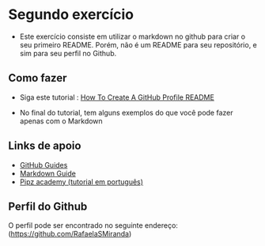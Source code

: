 # Segundo exercício

- Este exercício consiste em utilizar o markdown no github para criar o seu primeiro README. Porém, não é um README para seu repositório, e sim para seu perfil no Github. 

## Como fazer

- Siga este tutorial : [How To Create A GitHub Profile README](https://www.aboutmonica.com/blog/how-to-create-a-github-profile-readme)

- No final do tutorial, tem alguns exemplos do que você pode fazer apenas com o Markdown

## Links de apoio

- [GitHub Guides](https://guides.github.com/features/mastering-markdown/)
- [Markdown Guide](https://www.markdownguide.org/basic-syntax/)
- [Pipz academy (tutorial em português)](https://docs.pipz.com/central-de-ajuda/learning-center/guia-basico-de-markdown#open)

## Perfil do Github

O perfil pode ser encontrado no seguinte endereço: (https://github.com/RafaelaSMiranda)
